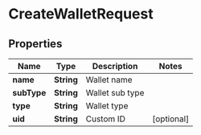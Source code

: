 

# CreateWalletRequest


## Properties

| Name | Type | Description | Notes |
|------------ | ------------- | ------------- | -------------|
|**name** | **String** | Wallet name |  |
|**subType** | **String** | Wallet sub type |  |
|**type** | **String** | Wallet type |  |
|**uid** | **String** | Custom ID |  [optional] |



